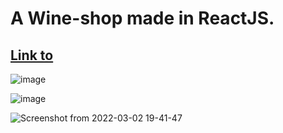 # A Wine-shop made in ReactJS.

## [Link to](https://shauandsss.github.io/wineShop/)

![image](https://user-images.githubusercontent.com/51674001/156473852-c147aa2f-fd62-47aa-9766-e5bfe7e741d6.png)

![image](https://user-images.githubusercontent.com/51674001/156473900-32b17740-39bc-473b-a2c9-7673e62fe2b8.png)

![Screenshot from 2022-03-02 19-41-47](https://user-images.githubusercontent.com/51674001/156474076-18609d4f-cb91-449f-acec-2e260fd02af1.png)
